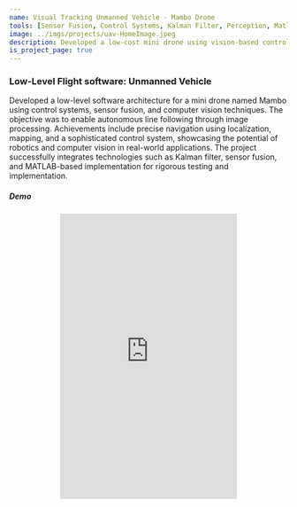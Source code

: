 ```yaml
---
name: Visual Tracking Unmanned Vehicle - Mambo Drone 
tools: [Sensor Fusion, Control Systems, Kalman Filter, Perception, Matlab]
image: ../imgs/projects/uav-HomeImage.jpeg
description: Developed a low-cost mini drone using vision-based control and model-based software design, with rigorous testing and MATLAB-based implementation.
is_project_page: true
---
```



### Low-Level Flight software: Unmanned Vehicle

Developed a low-level software architecture for a mini drone named Mambo using control systems, sensor fusion, and computer vision techniques. The objective was to enable autonomous line following through image processing. Achievements include precise navigation using localization, mapping, and a sophisticated control system, showcasing the potential of robotics and computer vision in real-world applications. The project successfully integrates technologies such as Kalman filter, sensor fusion, and MATLAB-based implementation for rigorous testing and implementation.


##### Demo

<div style="text-align: center;">
  <iframe width="320" height="515" src="https://youtube.com/embed/MADCy3qH31s?si=fOtMf02AwO2WgmiZ" title="YouTube video player" frameborder="0" allow="accelerometer;   clipboard-write; encrypted-media; gyroscope; picture-in-picture; web-share" allowfullscreen></iframe>
</div>
